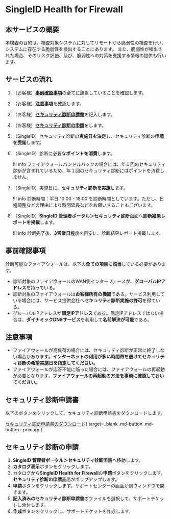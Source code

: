 # SingleID Health for Firewall
## 本サービスの概要
本検査の目的は、検査対象システムに対してリモートから脆弱性の検査を行い、システムに存在する脆弱性を検出することにあります。 また、脆弱性が検出された場合、そのリスク評価、及び、脆弱性への対策を支援する情報の提供も行います。

## サービスの流れ
1. （お客様）[**事前確認事項**](#事前確認事項)の全てに該当していることを確認します。
2. （お客様）[**注意事項**](#注意事項)を確認します。
3. （お客様）[**セキュリティ診断申請書**](#セキュリティ診断申請書)を記入します。
4. （お客様）[**セキュリティ診断の申請**](#セキュリティ診断の申請)をします。
5. （SingleID）セキュリティ診断の**実施日を決定**し、セキュリティ診断の**申請を受諾**します。
6. （SingleID）診断に必要な**ポイントを消費**します。
    
    !!! info
        ファイアウォールバンドルパックの場合には、年１回のセキュリティ診断が含まれているため、年１回のセキュリティ診断にはポイントを消費しません。

7. （SingleID）実施日に、**セキュリティ診断を実施**します。

    !!! info
        診断時間：平日 10:00 - 18:00 を診断時間としています。ただし、日程調整などの理由により時間延長などをお願いすることもございます。

8. （SingleID）**SingleID 管理者ポータル＞セキュリティ診断**画面へ**診断結果レポートを掲載**します。

    !!! info
        診断完了後、**3営業日**程度を目安に、診断結果レポート掲載します。

## 事前確認事項
診断可能なファイアウォールは、以下の**全ての項目に該当**している必要があります。

* 診断対象のファイアウォールのWAN側インターフェースが、**グローバルIPアドレス**を持っている。
* 診断対象のファイアウォールは**お客様所有の機器**である。サービス利用している場合には、サービス提供会社へ**セキュリティ診断実施の許可**を得ている。
* グルーバルIPアドレスが**固定IPアドレス**である。固定IPアドレスではない場合は、**ダイナミックDNSサービス**を利用して**名前解決が可能**である。

## 注意事項
* ファイアウォールが高負荷の場合には、セキュリティ診断が正常に終了しない場合があります。**インターネットの利用が多い時間帯を避けてセキュリティ診断の希望実施日を指定してください。**
* ファイアウォールが応答不能に陥った場合には、ファイアウォールの再起動が必要となります。**ファイアウォールの再起動の方法を事前に確認しておいてください。**

## セキュリティ診断申請書
以下のボタンをクリックして、セキュリティ診断申請書をダウンロードします。

[セキュリティ診断申請書のダウンロード](./application_sheets/singleid_health_for_fIrewall_application_sheet.xlsx){ target=_blank .md-button .md-button--primary }

## セキュリティ診断の申請
1. **SingleID 管理者ポータル＞セキュリティ診断**画面へ移動します。
2. **カタログ表示**ボタンをクリックします。
3. カタログから**SingleID Health for Firewall**の**申請**ボタンをクリックします。**セキュリティ診断の申請**画面がポップアップします。
4. **申請**ボタンをクリックします。サポートセンターの画面が別ウィンドウで開きます。
6. **記入済みのセキュリティ診断申請書**のファイルを選択して、サポートチケットに添付します。
7. **作成**ボタンをクリックし、サポートチケットを作成します。
